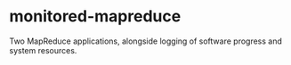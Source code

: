 # monitored-mapreduce
Two MapReduce applications, alongside logging of software progress and system resources.
